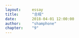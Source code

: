 ```yaml
---
layout:     essay
title:      "合规"
date:       2018-04-01 12:00:00
author:     "shamphone"
chapter:	"9"
---
```


